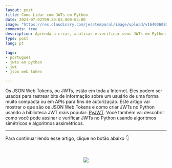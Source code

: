 ```yaml
---
layout: post
title: Como Lidar com JWTs em Python
date: 2021-07-02T09:20:03.000-03:00
image: "https://res.cloudinary.com/jesstemporal/image/upload/v1640360835/covers/click_to_read_zqslfy.png"
comments: true
description: Aprenda a criar, analisar e verificar seus JWTs em Python usando PyJWT
type: post
lang: pt

tags:
- portugues
- jwts em python
- jwt
- json web token

---
```


Os JSON Web Tokens, ou JWTs, estão em toda a Internet. Eles podem ser usados ​​para rastrear bits de informação sobre um usuário de uma forma muito compacta ou ​​em APIs para fins de autorização. Este artigo vai mostrar o que são os JSON Web Tokens e como criar JWTs no Python usando a biblioteca JWT mais popular: [PyJWT](http://pyjwt.readthedocs.io/). Você também vai descobrir como você pode assinar e verificar JWTs no Python usando algoritmos simétricos e algoritmos assimétricos.

***

Para continuar lendo esse artigo, clique no botão abaixo 👇

<br> <center> <a href="https://auth0.com/blog/pt-how-to-handle-jwt-in-python/"> <img src="/images/clique-aqui-para-ler.png"/> </a> </center>